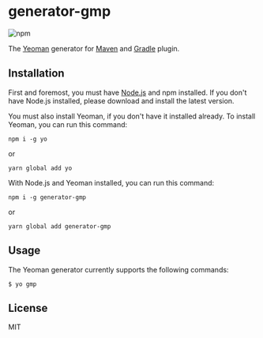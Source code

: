 # generator-gmp

![npm](https://img.shields.io/npm/v/generator-gmp)

The [Yeoman](https://yeoman.io/) generator for [Maven](https://maven.apache.org/plugins/) and [Gradle](https://plugins.gradle.org) plugin.

## Installation

First and foremost, you must have [Node.js](http://nodejs.org) and npm installed. If you don't have Node.js installed, please download and install the latest version.

You must also install Yeoman, if you don't have it installed already. To install Yeoman, you can run this command:

```npm
npm i -g yo
```
or
```npm
yarn global add yo
```

With Node.js and Yeoman installed, you can run this command:

```npm
npm i -g generator-gmp
```
or 
```npm
yarn global add generator-gmp
```

## Usage

The Yeoman generator currently supports the following commands:

```
$ yo gmp
```

## License

MIT
